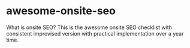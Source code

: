 # awesome-onsite-seo
What is onsite SEO? This is the awesome onsite SEO checklist with consistent improvised version with practical implementation over a year time.
